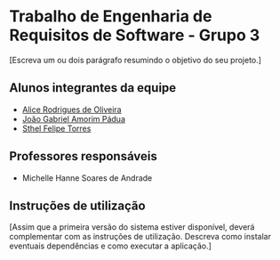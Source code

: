 # Trabalho de Engenharia de Requisitos de Software - Grupo 3

[Escreva um ou dois  parágrafo resumindo o objetivo do seu projeto.]

## Alunos integrantes da equipe

* [Alice Rodrigues de Oliveira](https://github.com/aalice-Rodrigues)
* [João Gabriel Amorim Pádua](https://github.com/jgapadua)
* [Sthel Felipe Torres](https://github.com/SthelTorres)

## Professores responsáveis

* Michelle Hanne Soares de Andrade

## Instruções de utilização

[Assim que a primeira versão do sistema estiver disponível, deverá complementar com as instruções de utilização. Descreva como instalar eventuais dependências e como executar a aplicação.]
